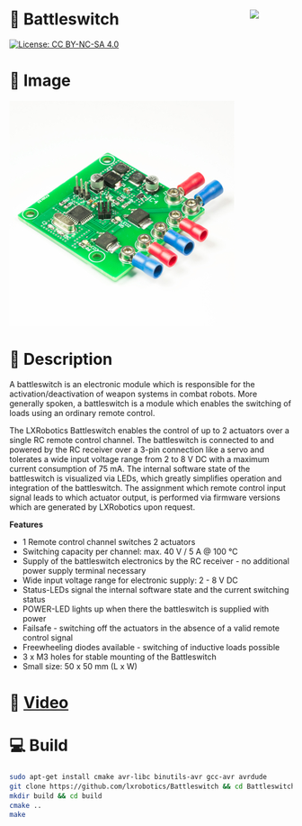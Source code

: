 <a href="https://lxrobotics.com/"><img align="right" src="https://assets.lxrobotics.com/logo-old/lxrobotics.png" width="15%"></a>
💾 Battleswitch
===============

[![License: CC BY-NC-SA 4.0](https://img.shields.io/badge/License-CC%20BY--NC--SA%204.0-lightgrey.svg)](http://creativecommons.org/licenses/by-nc-sa/4.0/)

# 📸 Image

![LXRobotics P18 Battleswitch](images/battleswitch-side-small.jpg)

# 📂 Description

A battleswitch is an electronic module which is responsible for the activation/deactivation of weapon systems in combat robots. More generally spoken, a battleswitch is a module which enables the switching of loads using an ordinary remote control.

The LXRobotics Battleswitch enables the control of up to 2 actuators over a single RC remote control channel. The battleswitch is connected to and powered by the RC receiver over a 3-pin connection like a servo and tolerates a wide input voltage range from 2 to 8 V DC with a maximum current consumption of 75 mA. The internal software state of the battleswitch is visualized via LEDs, which greatly simplifies operation and integration of the battleswitch. The assignment which remote control input signal leads to which actuator output, is performed via firmware versions which are generated by LXRobotics upon request.

**Features**

* 1 Remote control channel switches 2 actuators
* Switching capacity per channel: max. 40 V / 5 A @ 100 °C
* Supply of the battleswitch electronics by the RC receiver - no additional power supply terminal necessary
* Wide input voltage range for electronic supply: 2 - 8 V DC
* Status-LEDs signal the internal software state and the current switching status
* POWER-LED lights up when there the battleswitch is supplied with power
* Failsafe - switching off the actuators in the absence of a valid remote control signal
* Freewheeling diodes available - switching of inductive loads possible
* 3 x M3 holes for stable mounting of the Battleswitch
* Small size: 50 x 50 mm (L x W)

# 🎥 [Video](images/battleswitch_demo.mp4)

# 💻 Build
```bash
sudo apt-get install cmake avr-libc binutils-avr gcc-avr avrdude
git clone https://github.com/lxrobotics/Battleswitch && cd Battleswitch/software
mkdir build && cd build
cmake ..
make
```
